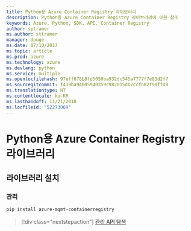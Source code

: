 ```yaml
---
title: Python용 Azure Container Registry 라이브러리
description: Python용 Azure Container Registry 라이브러리에 대한 참조
keywords: Azure, Python, SDK, API, Container Registry
author: sptramer
ms.author: sttramer
manager: douge
ms.date: 07/10/2017
ms.topic: article
ms.prod: azure
ms.technology: azure
ms.devlang: python
ms.service: multiple
ms.openlocfilehash: 97eff078b8fd5050ba932dc545a7777f7e83d2f7
ms.sourcegitcommit: f439ba940d5940359c982015db7ccfb82f9dffd9
ms.translationtype: HT
ms.contentlocale: ko-KR
ms.lasthandoff: 11/21/2018
ms.locfileid: "52273069"
---
```

# <a name="azure-container-registry-libraries-for-python"></a>Python용 Azure Container Registry 라이브러리

## <a name="install-the-libraries"></a>라이브러리 설치


### <a name="management"></a>관리

```bash
pip install azure-mgmt-containerregistry
```
> [!div class="nextstepaction"]
> [관리 API 탐색](/python/api/overview/azure/containerregistry/management)